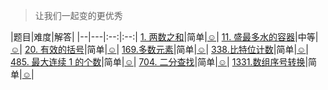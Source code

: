> 让我们一起变的更优秀


|题目|难度|解答|
|--|---|:--:|:--:|
[1. 两数之和](https://leetcode.cn/problems/two-sum/)|简单|[☺](./rust_leetcode/src/bin/two_sum.rs)|
[11. 盛最多水的容器](https://leetcode.cn/problems/container-with-most-water/)|中等|[☺](./rust_leetcode/src/bin/max_area.rs)|
[20. 有效的括号](https://leetcode.cn/problems/valid-parentheses/)|简单|[☺](./rust_leetcode/src/bin/is_valid.rs)|
[169.多数元素](https://leetcode.cn/problems/majority-element/)|简单|[☺](./rust_leetcode/src/bin/majority_element.rs)|
[338.比特位计数](https://leetcode.cn/problems/counting-bits/)|简单|[☺](./rust_leetcode/src/bin/count_bits.rs)|
[485. 最大连续 1 的个数](https://leetcode.cn/problems/max-consecutive-ones/)|简单|[☺](./rust_leetcode/src/bin/find_max_consecutive_ones.rs)|
[704. 二分查找](https://leetcode.cn/problems/binary-search/)|简单|[☺](./rust_leetcode/src/bin/search.rs)|
[1331.数组序号转换](https://leetcode.cn/problems/rank-transform-of-an-array/)|简单|[☺](./rust_leetcode/src/bin/array_rank_transform.rs)|
